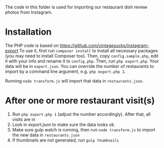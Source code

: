 The code in this folder is used for importing our restaurant dish review photos from Instagram.

# Installation

The PHP code is based on https://github.com/vintagesucks/instagram-export
To use it, first run `composer install` to install all necessary packages (you may need to install Composer too).
Then, copy `config.sample.php`, edit it with your info and rename it to `config.php`.
Then, run `php export.php`. Your data will be in `export.json`.
You can override the number of restaurants to import by a command line argument, e.g. `php export.php 1`.

Running `node transform.js` will import that data in `restaurants.json`.

# After one or more restaurant visit(s)

1. Run `php export.php 1` (adjust the number accordingly). After that, all visits are in
2. Look in export.json to make sure the data looks ok.
3. Make sure gulp watch is running, then run `node transform.js` to import the new data in `restaurants.json`
4. If thumbnails are not generated, run `gulp thumbnails`
